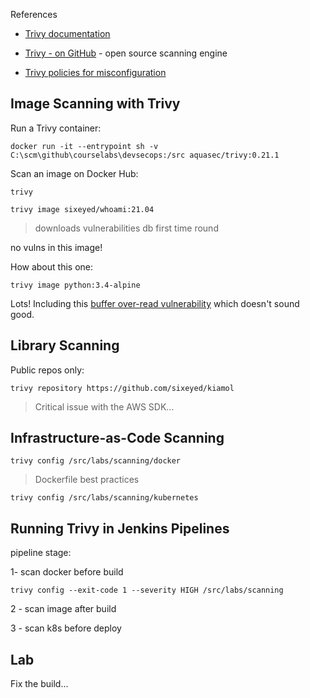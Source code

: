 
References

- [Trivy documentation](https://aquasecurity.github.io/trivy/v0.21.1/)

- [Trivy - on GitHub](https://github.com/aquasecurity/trivy) - open source scanning engine

- [Trivy policies for misconfiguration](https://aquasecurity.github.io/trivy/v0.21.1/misconfiguration/policy/builtin/)



## Image Scanning with Trivy

Run a Trivy container:

```
docker run -it --entrypoint sh -v C:\scm\github\courselabs\devsecops:/src aquasec/trivy:0.21.1
```

Scan an image on Docker Hub:

```
trivy

trivy image sixeyed/whoami:21.04
```

> downloads vulnerabilities db first time round

no vulns in this image!


How about this one:

```
trivy image python:3.4-alpine
```

Lots! Including this [buffer over-read vulnerability](https://avd.aquasec.com/nvd/cve-2019-15903) which doesn't sound good.



## Library Scanning

Public repos only:

```
trivy repository https://github.com/sixeyed/kiamol
```

> Critical issue with the AWS SDK...

## Infrastructure-as-Code Scanning

```
trivy config /src/labs/scanning/docker
```

> Dockerfile best practices

```
trivy config /src/labs/scanning/kubernetes
```


## Running Trivy in Jenkins Pipelines


pipeline stage:

1- scan docker before build

```
trivy config --exit-code 1 --severity HIGH /src/labs/scanning
```

2 - scan image after build

3 - scan k8s before deploy

## Lab

Fix the build...